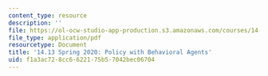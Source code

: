 ```yaml
---
content_type: resource
description: ''
file: https://ol-ocw-studio-app-production.s3.amazonaws.com/courses/14-13-psychology-and-economics-spring-2020/f1a3ac728cc6622175b57042bec06704_MIT14_13S20_lec23.pdf
file_type: application/pdf
resourcetype: Document
title: '14.13 Spring 2020: Policy with Behavioral Agents'
uid: f1a3ac72-8cc6-6221-75b5-7042bec06704
---
```

